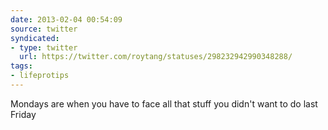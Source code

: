 ```yaml
---
date: 2013-02-04 00:54:09
source: twitter
syndicated:
- type: twitter
  url: https://twitter.com/roytang/statuses/298232942990348288/
tags:
- lifeprotips
---
```


Mondays are when you have to face all that stuff you didn't want to do last Friday